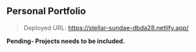 ## Personal Portfolio

>Deployed URL: https://stellar-sundae-dbda28.netlify.app/

**Pending- Projects needs to be included.**
